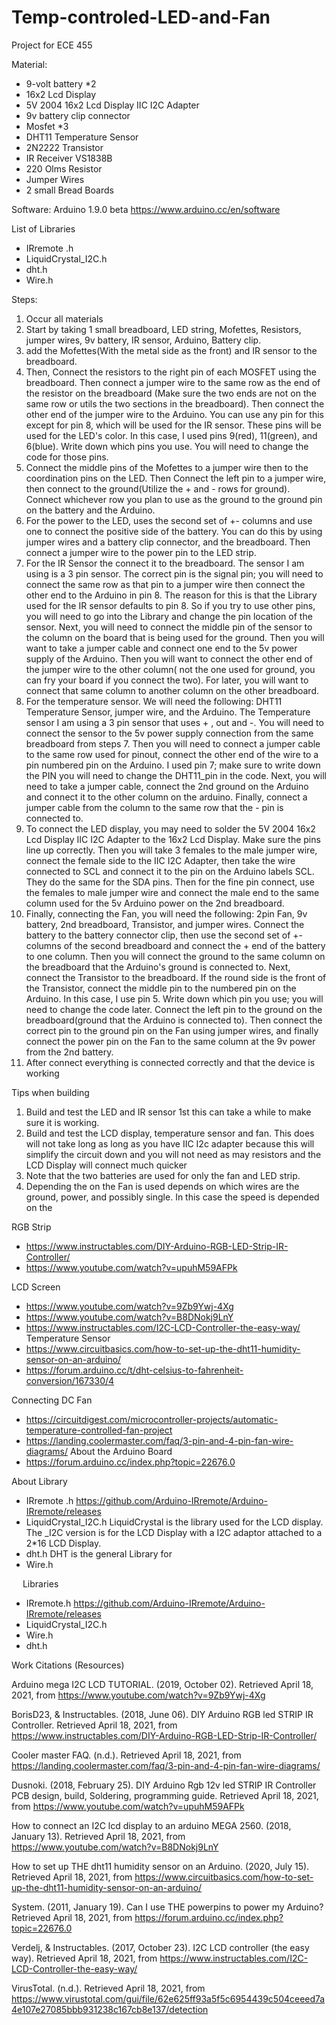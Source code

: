 # Temp-controled-LED-and-Fan
Project for ECE 455

Material:
-	9-volt battery *2
-	16x2 Lcd Display
-	5V 2004 16x2 Lcd Display IIC I2C Adapter 
-	9v battery clip connector
-	Mosfet *3
-	DHT11 Temperature Sensor
-	2N2222 Transistor
-	IR Receiver VS1838B
-	220 Olms Resistor
-	Jumper Wires
-	2 small Bread Boards


Software: Arduino 1.9.0 beta
https://www.arduino.cc/en/software 


List of Libraries
-	IRremote .h
-	LiquidCrystal_I2C.h
-	dht.h
-	Wire.h

Steps:
1. Occur all materials 
2. Start by taking 1 small breadboard, LED string, Mofettes, Resistors, jumper wires, 9v battery, IR sensor, Arduino, Battery clip. 
3. add the Mofettes(With the metal side as the front) and IR sensor to the breadboard. 
4. Then, Connect the resistors to the right pin of each MOSFET using the breadboard. Then connect a jumper wire to the same row as the end of the resistor on the breadboard (Make sure the two ends are not on the same row or utils the two sections in the breadboard). Then connect the other end of the jumper wire to the Arduino. You can use any pin for this except for pin 8, which will be used for the IR sensor. These pins will be used for the LED's color. In this case, I used pins 9(red), 11(green), and 6(blue). Write down which pins you use. You will need to change the code for those pins.
5. Connect the middle pins of the Mofettes to a jumper wire then to the coordination pins on the LED. Then Connect the left pin to a jumper wire, then connect to the ground(Utilize the + and - rows for ground). Connect whichever row you plan to use as the ground to the ground pin on the battery and the Arduino. 
6. For the power to the LED, uses the second set of +- columns and use one to connect the positive side of the battery. You can do this by using jumper wires and a battery clip connector, and the breadboard. Then connect a jumper wire to the power pin to the LED strip. 
7. For the IR Sensor the connect it to the breadboard. The sensor I am using is a 3 pin sensor. The correct pin is the signal pin; you will need to connect the same row as that pin to a jumper wire then connect the other end to the Arduino in pin 8. The reason for this is that the Library used for the IR sensor defaults to pin 8. So if you try to use other pins, you will need to go into the Library and change the pin location of the sensor. Next, you will need to connect the middle pin of the sensor to the column on the board that is being used for the ground. Then you will want to take a jumper cable and connect one end to the 5v power supply of the Arduino. Then you will want to connect the other end of the jumper wire to the other column( not the one used for ground, you can fry your board if you connect the two). For later, you will want to connect that same column to another column on the other breadboard. 
8. For the temperature sensor. We will need the following: DHT11 Temperature Sensor, jumper wire, and the Arduino. The Temperature sensor I am using a 3 pin sensor that uses + , out and -. You will need to connect the sensor to the 5v power supply connection from the same breadboard from steps 7. Then you will need to connect a jumper cable to the same row used for pinout, connect the other end of the wire to a pin numbered pin on the Arduino. I used pin 7; make sure to write down the PIN you will need to change the DHT11_pin in the code. Next, you will need to take a jumper cable, connect the 2nd ground on the Arduino and connect it to the other column on the arduino. Finally, connect a jumper cable from the column to the same row that the - pin is connected to. 
9. To connect the LED display, you may need to solder the 5V 2004 16x2 Lcd Display IIC I2C Adapter to the 16x2 Lcd Display. Make sure the pins line up correctly. Then you will take 3 females to the male jumper wire, connect the female side to the IIC I2C Adapter, then take the wire connected to SCL and connect it to the pin on the Arduino labels SCL. They do the same for the SDA pins. Then for the fine pin connect, use the females to male jumper wire and connect the male end to the same column used for the 5v Arduino power on the 2nd breadboard. 
10. Finally, connecting the Fan, you will need the following: 2pin Fan, 9v battery, 2nd breadboard, Transistor, and jumper wires. Connect the battery to the battery connector clip, then use the second set of +- columns of the second breadboard and connect the + end of the battery to one column. Then you will connect the ground to the same column on the breadboard that the Arduino's ground is connected to.  Next, connect the Transistor to the breadboard. If the round side is the front of the Transistor, connect the middle pin to the numbered pin on the Arduino. In this case, I use pin 5. Write down which pin you use; you will need to change the code later. Connect the left pin to the ground on the breadboard(ground that the Arduino is connected to). Then connect the correct pin to the ground pin on the Fan using jumper wires, and finally connect the power pin on the Fan to the same column at the 9v power from the 2nd battery.
11. After connect everything is connected correctly and that the device is working 


Tips when building
1.	Build and test the LED and IR sensor 1st this can take a while to make sure it is working. 
2.	Build and test the LCD display, temperature sensor and fan. This does will not take long as long as you have IIC I2c adapter because this will simplify the circuit down and you will not need as may resistors and the LCD Display will connect much quicker
3.	Note that the two batteries are used for only the fan and LED strip. 
4.	Depending the on the Fan is used depends on which wires are the ground, power, and possibly single. In this case the speed is depended on the


RGB Strip
-	https://www.instructables.com/DIY-Arduino-RGB-LED-Strip-IR-Controller/ 
-	https://www.youtube.com/watch?v=upuhM59AFPk 

LCD Screen 

-	 https://www.youtube.com/watch?v=9Zb9Ywj-4Xg
-	https://www.youtube.com/watch?v=B8DNokj9LnY
-	https://www.instructables.com/I2C-LCD-Controller-the-easy-way/ 
Temperature Sensor
-	 https://www.circuitbasics.com/how-to-set-up-the-dht11-humidity-sensor-on-an-arduino/
-	https://forum.arduino.cc/t/dht-celsius-to-fahrenheit-conversion/167330/4 

Connecting DC Fan

-	https://circuitdigest.com/microcontroller-projects/automatic-temperature-controlled-fan-project
-	https://landing.coolermaster.com/faq/3-pin-and-4-pin-fan-wire-diagrams/
About the Arduino Board
-	https://forum.arduino.cc/index.php?topic=22676.0 

About Library

-	IRremote .h
https://github.com/Arduino-IRremote/Arduino-IRremote/releases
-	LiquidCrystal_I2C.h
LiquidCrystal is the library used for the LCD display. The _I2C version is for the LCD Display with a I2C adaptor attached to a 2*16 LCD Display.
-	dht.h
DHT is the general Library for 
-	Wire.h

 
 Libraries
 
-	IRremote.h 
https://github.com/Arduino-IRremote/Arduino-IRremote/releases
-	LiquidCrystal_I2C.h
-	Wire.h
-	dht.h

Work Citations (Resources)

Arduino mega I2C LCD TUTORIAL. (2019, October 02). Retrieved April 18, 2021, from https://www.youtube.com/watch?v=9Zb9Ywj-4Xg

BorisD23, & Instructables. (2018, June 06). DIY Arduino RGB led STRIP IR Controller. Retrieved April 18, 2021, from https://www.instructables.com/DIY-Arduino-RGB-LED-Strip-IR-Controller/

Cooler master FAQ. (n.d.). Retrieved April 18, 2021, from https://landing.coolermaster.com/faq/3-pin-and-4-pin-fan-wire-diagrams/

Dusnoki. (2018, February 25). DIY Arduino Rgb 12v led STRIP IR Controller PCB design, build, Soldering, programming guide. Retrieved April 18, 2021, from https://www.youtube.com/watch?v=upuhM59AFPk

How to connect an I2C lcd display to an arduino MEGA 2560. (2018, January 13). Retrieved April 18, 2021, from https://www.youtube.com/watch?v=B8DNokj9LnY

How to set up THE dht11 humidity sensor on an Arduino. (2020, July 15). Retrieved April 18, 2021, from https://www.circuitbasics.com/how-to-set-up-the-dht11-humidity-sensor-on-an-arduino/

System. (2011, January 19). Can I use THE powerpins to power my Arduino? Retrieved April 18, 2021, from https://forum.arduino.cc/index.php?topic=22676.0

Verdelj, & Instructables. (2017, October 23). I2C LCD controller (the easy way). Retrieved April 18, 2021, from https://www.instructables.com/I2C-LCD-Controller-the-easy-way/

VirusTotal. (n.d.). Retrieved April 18, 2021, from https://www.virustotal.com/gui/file/62e625ff93a5f5c6954439c504ceeed7a4e107e27085bbb931238c167cb8e137/detection


